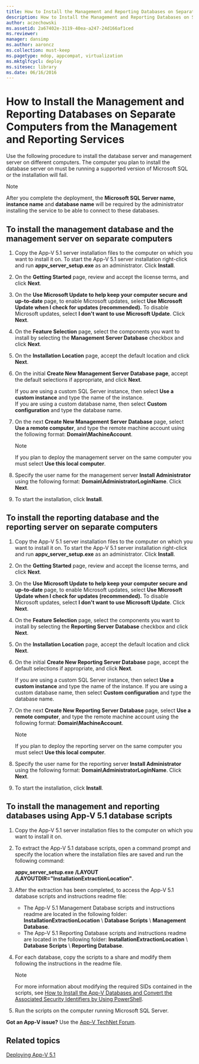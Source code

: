 ```yaml
---
title: How to Install the Management and Reporting Databases on Separate Computers from the Management and Reporting Services
description: How to Install the Management and Reporting Databases on Separate Computers from the Management and Reporting Services
author: aczechowski
ms.assetid: 2a67402e-3119-40ea-a247-24d166af1ced
ms.reviewer: 
manager: dansimp
ms.author: aaroncz
ms.collection: must-keep
ms.pagetype: mdop, appcompat, virtualization
ms.mktglfcycl: deploy
ms.sitesec: library
ms.date: 06/16/2016
---
```


# How to Install the Management and Reporting Databases on Separate Computers from the Management and Reporting Services

Use the following procedure to install the database server and management server on different computers. The computer you plan to install the database server on must be running a supported version of Microsoft SQL or the installation will fail.

> [!NOTE]
> After you complete the deployment, the **Microsoft SQL Server name**, **instance name** and **database name** will be required by the administrator installing the service to be able to connect to these databases.

## To install the management database and the management server on separate computers

1. Copy the App-V 5.1 server installation files to the computer on which you want to install it on. To start the App-V 5.1 server installation right-click and run **appv\_server\_setup.exe** as an administrator. Click **Install**.
1. On the **Getting Started** page, review and accept the license terms, and click **Next**.
1. On the **Use Microsoft Update to help keep your computer secure and up-to-date** page, to enable Microsoft updates, select **Use Microsoft Update when I check for updates (recommended).** To disable Microsoft updates, select **I don't want to use Microsoft Update**. Click **Next**.
1. On the **Feature Selection** page, select the components you want to install by selecting the **Management Server Database** checkbox and click **Next**.
1. On the **Installation Location** page, accept the default location and click **Next**.
1. On the initial **Create New Management Server Database page**, accept the default selections if appropriate, and click **Next**.

    If you are using a custom SQL Server instance, then select **Use a custom instance** and type the name of the instance.\
    If you are using a custom database name, then select **Custom configuration** and type the database name.

1. On the next **Create New Management Server Database** page, select **Use a remote computer**, and type the remote machine account using the following format: **Domain\\MachineAccount**.

    > [!NOTE]
    > If you plan to deploy the management server on the same computer you must select **Use this local computer**.

1. Specify the user name for the management server **Install Administrator** using the following format: **Domain\\AdministratorLoginName**. Click **Next**.
1. To start the installation, click **Install**.

## To install the reporting database and the reporting server on separate computers

1. Copy the App-V 5.1 server installation files to the computer on which you want to install it on. To start the App-V 5.1 server installation right-click and run **appv\_server\_setup.exe** as an administrator. Click **Install**.
1. On the **Getting Started** page, review and accept the license terms, and click **Next**.
1. On the **Use Microsoft Update to help keep your computer secure and up-to-date** page, to enable Microsoft updates, select **Use Microsoft Update when I check for updates (recommended).** To disable Microsoft updates, select **I don't want to use Microsoft Update**. Click **Next**.
1. On the **Feature Selection** page, select the components you want to install by selecting the **Reporting Server Database** checkbox and click **Next**.
1. On the **Installation Location** page, accept the default location and click **Next**.
1. On the initial **Create New Reporting Server Database** page, accept the default selections if appropriate, and click **Next**.

    If you are using a custom SQL Server instance, then select **Use a custom instance** and type the name of the instance.
    If you are using a custom database name, then select **Custom configuration** and type the database name.

1. On the next **Create New Reporting Server Database** page, select **Use a remote computer**, and type the remote machine account using the following format: **Domain\\MachineAccount**.

    > [!NOTE]
    > If you plan to deploy the reporting server on the same computer you must select **Use this local computer**.

1. Specify the user name for the reporting server **Install Administrator** using the following format: **Domain\\AdministratorLoginName**. Click **Next**.
1. To start the installation, click **Install**.

## To install the management and reporting databases using App-V 5.1 database scripts

1. Copy the App-V 5.1 server installation files to the computer on which you want to install it on.
1. To extract the App-V 5.1 database scripts, open a command prompt and specify the location where the installation files are saved and run the following command:

    **appv\_server\_setup.exe** **/LAYOUT** **/LAYOUTDIR="InstallationExtractionLocation"**.

1. After the extraction has been completed, to access the App-V 5.1 database scripts and instructions readme file:

    - The App-V 5.1 Management Database scripts and instructions readme are located in the following folder: **InstallationExtractionLocation** \\ **Database Scripts** \\ **Management Database**.
    - The App-V 5.1 Reporting Database scripts and instructions readme are located in the following folder: **InstallationExtractionLocation** \\ **Database Scripts** \\ **Reporting Database**.

1. For each database, copy the scripts to a share and modify them following the instructions in the readme file.

    > [!NOTE]
    > For more information about modifying the required SIDs contained in the scripts, see [How to Install the App-V Databases and Convert the Associated Security Identifiers by Using PowerShell](how-to-install-the-app-v-databases-and-convert-the-associated-security-identifiers--by-using-powershell51.md).

1. Run the scripts on the computer running Microsoft SQL Server.

**Got an App-V issue?** Use the [App-V TechNet Forum](https://social.technet.microsoft.com/Forums/home?forum=mdopappv).

## Related topics

[Deploying App-V 5.1](deploying-app-v-51.md)
